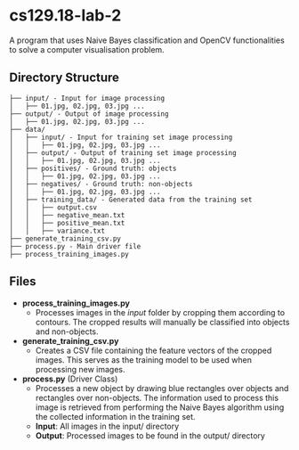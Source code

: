 # cs129.18-lab-2
A program that uses Naive Bayes classification and OpenCV functionalities to solve a computer visualisation problem.

## Directory Structure
```
├── input/ - Input for image processing
│   ├── 01.jpg, 02.jpg, 03.jpg ...
├── output/ - Output of image processing
│   ├── 01.jpg, 02.jpg, 03.jpg ...
├── data/
│   ├── input/ - Input for training set image processing
│   │   ├── 01.jpg, 02.jpg, 03.jpg ...
│   ├── output/ - Output of training set image processing
│   │   ├── 01.jpg, 02.jpg, 03.jpg ...
│   ├── positives/ - Ground truth: objects
│   │   ├── 01.jpg, 02.jpg, 03.jpg ...
│   ├── negatives/ - Ground truth: non-objects
│   │   ├── 01.jpg, 02.jpg, 03.jpg ...
│   ├── training_data/ - Generated data from the training set
│   │   ├── output.csv
│   │   ├── negative_mean.txt
│   │   ├── positive_mean.txt
│   │   ├── variance.txt
├── generate_training_csv.py
├── process.py - Main driver file
├── process_training_images.py
```

## Files
* **process_training_images.py**
  * Processes images in the *input* folder by cropping them according to contours. The cropped results will manually be classified into objects and non-objects.
* **generate_training_csv.py**
  * Creates a CSV file containing the feature vectors of the cropped images. This serves as the training model to be used when processing new images.
* **process.py** (Driver Class)
  * Processes a new object by drawing blue rectangles over objects and rectangles over non-objects. The information used to process this image is retrieved from performing the Naive Bayes algorithm using the collected information in the training set.
  * **Input**: All images in the input/ directory
  * **Output**: Processed images to be found in the output/ directory